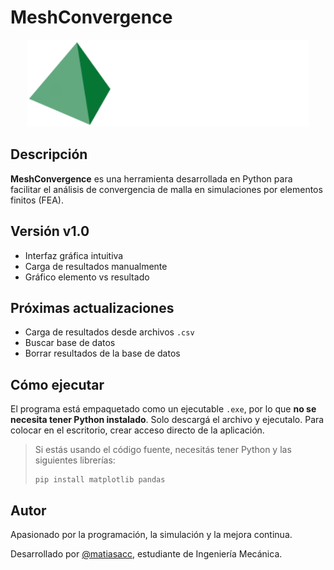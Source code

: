 # MeshConvergence

<p align="center">
  <img src="logo.png" width="450">
</p>

## Descripción

**MeshConvergence** es una herramienta desarrollada en Python para facilitar el análisis de convergencia de malla en simulaciones por elementos finitos (FEA). 

## Versión v1.0

- Interfaz gráfica intuitiva
- Carga de resultados manualmente
- Gráfico elemento vs resultado

## Próximas actualizaciones

- Carga de resultados desde archivos `.csv`
- Buscar base de datos
- Borrar resultados de la base de datos


## Cómo ejecutar

El programa está empaquetado como un ejecutable `.exe`, por lo que **no se necesita tener Python instalado**. Solo descargá el archivo y ejecutalo.
Para colocar en el escritorio, crear acceso directo de la aplicación.

> Si estás usando el código fuente, necesitás tener Python y las siguientes librerías:
> 
> ```
> pip install matplotlib pandas
> ```

## Autor
Apasionado por la programación, la simulación y la mejora continua.

Desarrollado por [@matiasacc](https://github.com/matiasacc), estudiante de Ingeniería Mecánica. 

